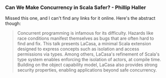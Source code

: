 ### Can We Make Concurrency in Scala Safer? - Phillip Haller

Missed this one, and I can't find any links for it online. Here's the abstract though:

> Concurrent programming is infamous for its difficulty. Hazards like
> race conditions manifest themselves as bugs that are often hard to
> find and fix. This talk presents LaCasa, a minimal Scala extension
> designed to express concepts such as isolation and access permissions
> via types. Among others, LaCasa's refinement of Scala's type system
> enables enforcing the isolation of actors, at compile time. Building
> on the object capability model, LaCasa also provides strong security
> properties, enabling applications beyond safe concurrency.

